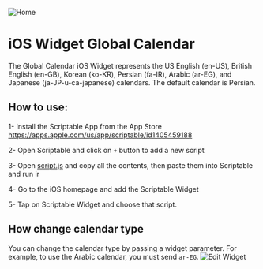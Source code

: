 ![Home](https://user-images.githubusercontent.com/1549069/98928650-46e30980-24ef-11eb-9b63-677e9feca673.jpg)

# iOS Widget Global Calendar


The Global Calendar iOS Widget represents the US English (en-US), British English (en-GB), Korean (ko-KR), Persian (fa-IR), Arabic (ar-EG), and Japanese (ja-JP-u-ca-japanese) calendars. The default calendar is Persian.


## How to use:

1- Install the Scriptable App from the App Store https://apps.apple.com/us/app/scriptable/id1405459188

2- Open Scriptable and click on `+` button to add a new script

3- Open [script.js](https://raw.githubusercontent.com/behnammodi/ios-widget-global-calendar/main/script.js) and copy all the contents, then paste them into Scriptable and run ir

4- Go to the iOS homepage and add the Scriptable Widget

5- Tap on Scriptable Widget and choose that script.

## How change calendar type
You can change the calendar type by passing a widget parameter. For example, to use the Arabic calendar, you must send `ar-EG`.
![Edit Widget](https://user-images.githubusercontent.com/1549069/98928669-506c7180-24ef-11eb-8f43-a931e7a0f3fa.png)
